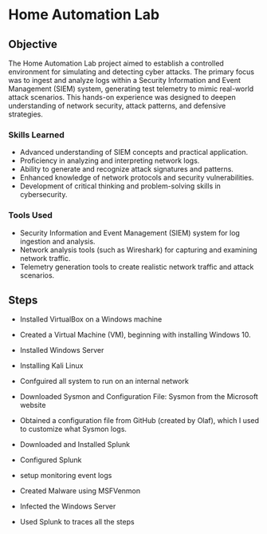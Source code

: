 # Home Automation Lab

## Objective

The Home Automation Lab project aimed to establish a controlled environment for simulating and detecting cyber attacks. The primary focus was to ingest and analyze logs within a Security Information and Event Management (SIEM) system, generating test telemetry to mimic real-world attack scenarios. This hands-on experience was designed to deepen understanding of network security, attack patterns, and defensive strategies.

### Skills Learned

- Advanced understanding of SIEM concepts and practical application.
- Proficiency in analyzing and interpreting network logs.
- Ability to generate and recognize attack signatures and patterns.
- Enhanced knowledge of network protocols and security vulnerabilities.
- Development of critical thinking and problem-solving skills in cybersecurity.

### Tools Used

- Security Information and Event Management (SIEM) system for log ingestion and analysis.
- Network analysis tools (such as Wireshark) for capturing and examining network traffic.
- Telemetry generation tools to create realistic network traffic and attack scenarios.

## Steps
- Installed VirtualBox on a Windows machine

- Created a Virtual Machine (VM), beginning with installing Windows 10.

- Installed Windows Server

- Installing Kali Linux 

- Confguired all system to run on an internal network

- Downloaded Sysmon and Configuration File: Sysmon from the Microsoft website 

- Obtained a configuration file from GitHub (created by Olaf), which I used to customize what Sysmon logs.

- Downloaded and Installed Splunk

- Configured Splunk

- setup monitoring event logs

- Created Malware using MSFVenmon

- Infected the Windows Server

- Used Splunk to traces all the steps 

